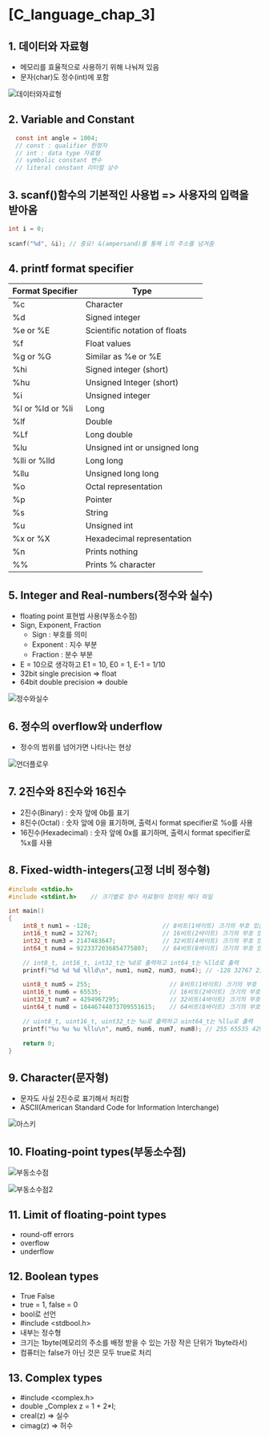 # [C_language_chap_3]

## 1. 데이터와 자료형

- 메모리를 효율적으로 사용하기 위해 나눠져 있음
- 문자(char)도 정수(int)에 포함

![데이터와자료형](https://user-images.githubusercontent.com/73927750/129585103-dff8c0f8-eca6-4cb3-9742-9dff117d0f21.png)



## 2. Variable and Constant

```c
  const int angle = 1004;
  // const : qualifier 한정자
  // int : data type 자료형
  // symbolic constant 변수
  // literal constant 리터럴 상수
```



## 3. scanf()함수의 기본적인 사용법 => 사용자의 입력을 받아옴

```c
int i = 0;
  
scanf("%d", &i); // 중요! &(ampersand)를 통해 i의 주소를 넘겨줌
```



## 4. printf format specifier

| Format Specifier | Type                          |
| ---------------- | ----------------------------- |
| %c               | Character                     |
| %d               | Signed integer                |
| %e or %E         | Scientific notation of floats |
| %f               | Float values                  |
| %g or %G         | Similar as %e or %E           |
| %hi              | Signed integer (short)        |
| %hu              | Unsigned Integer (short)      |
| %i               | Unsigned integer              |
| %l or %ld or %li | Long                          |
| %lf              | Double                        |
| %Lf              | Long double                   |
| %lu              | Unsigned int or unsigned long |
| %lli or %lld     | Long long                     |
| %llu             | Unsigned long long            |
| %o               | Octal representation          |
| %p               | Pointer                       |
| %s               | String                        |
| %u               | Unsigned int                  |
| %x or %X         | Hexadecimal representation    |
| %n               | Prints nothing                |
| %%               | Prints % character            |

## 

## 5. Integer and Real-numbers(정수와 실수)

- floating point 표현법 사용(부동소수점)
- Sign, Exponent, Fraction
  - Sign : 부호를 의미
  - Exponent : 지수 부분
  - Fraction : 분수 부분
- E = 10으로 생각하고 E1 = 10, E0 = 1, E-1 = 1/10
- 32bit single precision
  => float
- 64bit double precision
  => double

![정수와실수](https://user-images.githubusercontent.com/73927750/129587183-cde9d6d0-82bd-4141-bb78-c765a9024e04.png)



## 6. 정수의 overflow와 underflow

- 정수의 범위를 넘어가면 나타나는 현상

![언더플로우](https://user-images.githubusercontent.com/73927750/129587321-4eabf7c3-19cb-4583-89ad-4ea8ff1c17c6.png)



## 7. 2진수와 8진수와 16진수

- 2진수(Binary) : 숫자 앞에 0b를 표기
- 8진수(Octal) : 숫자 앞에 0을 표기하며, 출력시 format specifier로 %o를 사용
- 16진수(Hexadecimal) : 숫자 앞에 0x를 표기하며, 출력시 format specifier로 %x를 사용



## 8. Fixed-width-integers(고정 너비 정수형)

```c
#include <stdio.h>
#include <stdint.h>    // 크기별로 정수 자료형이 정의된 헤더 파일

int main()
{
    int8_t num1 = -128;                    // 8비트(1바이트) 크기의 부호 있는 정수형 변수 선언
    int16_t num2 = 32767;                  // 16비트(2바이트) 크기의 부호 있는 정수형 변수 선언 
    int32_t num3 = 2147483647;             // 32비트(4바이트) 크기의 부호 있는 정수형 변수 선언
    int64_t num4 = 9223372036854775807;    // 64비트(8바이트) 크기의 부호 있는 정수형 변수 선언

    // int8_t, int16_t, int32_t는 %d로 출력하고 int64_t는 %lld로 출력
    printf("%d %d %d %lld\n", num1, num2, num3, num4); // -128 32767 2147483647 9223372036854775807

    uint8_t num5 = 255;                      // 8비트(1바이트) 크기의 부호 없는 정수형 변수 선언
    uint16_t num6 = 65535;                   // 16비트(2바이트) 크기의 부호 없는 정수형 변수 선언
    uint32_t num7 = 4294967295;              // 32비트(4바이트) 크기의 부호 없는 정수형 변수 선언
    uint64_t num8 = 18446744073709551615;    // 64비트(8바이트) 크기의 부호 없는 정수형 변수 선언

    // uint8_t, uint16_t, uint32_t는 %u로 출력하고 uint64_t는 %llu로 출력
    printf("%u %u %u %llu\n", num5, num6, num7, num8); // 255 65535 4294967295 18446744073709551615

    return 0;
}
```



## 9. Character(문자형)

- 문자도 사실 2진수로 표기해서 처리함
- ASCII(American Standard Code for Information Interchange)

![아스키](https://user-images.githubusercontent.com/73927750/129589833-20095275-2794-43ce-ba2f-db4b7b2f176b.png)



## 10. Floating-point types(부동소수점)

![부동소수점](https://user-images.githubusercontent.com/73927750/129590649-6e4815ac-0775-4863-8d28-7c22ed6fa949.png)

![부동소수점2](https://user-images.githubusercontent.com/73927750/129590739-cc76b536-f741-4a72-8044-7fc1cb481fb8.png)



## 11. Limit of floating-point types

- round-off errors
- overflow
- underflow



## 12. Boolean types

- True False
- true = 1, false = 0
- bool로 선언
- #include <stdbool.h>
- 내부는 정수형
- 크기는 1byte(메모리의 주소를 배정 받을 수 있는 가장 작은 단위가 1byte라서)
- 컴퓨터는 false가 아닌 것은 모두 true로 처리



## 13. Complex types

- #include <complex.h>
- double _Complex z = 1 + 2*I;
- creal(z) => 실수
- cimag(z) => 허수